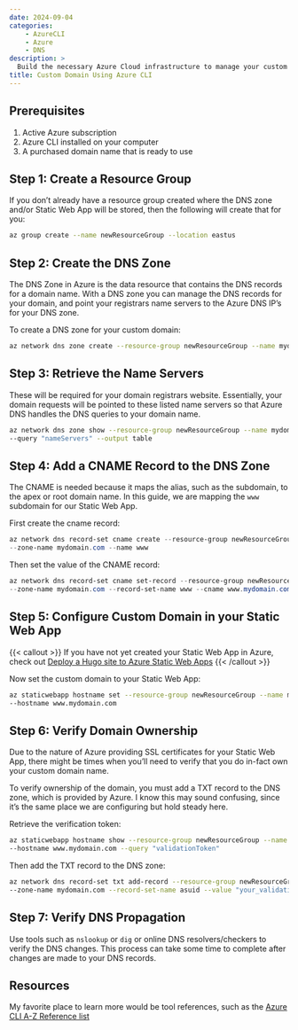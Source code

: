 ```yaml
---
date: 2024-09-04
categories:
    - AzureCLI
    - Azure
    - DNS
description: >
  Build the necessary Azure Cloud infrastructure to manage your custom domain dns services.
title: Custom Domain Using Azure CLI
---
```


## Prerequisites

1. Active Azure subscription
2. Azure CLI installed on your computer
3. A purchased domain name that is ready to use

## Step 1: Create a Resource Group

If you don’t already have a resource group created where the DNS zone and/or Static Web App will be stored, then the following will create that for you:

```bash
az group create --name newResourceGroup --location eastus
```
<!-- more -->

## Step 2: Create the DNS Zone

The DNS Zone in Azure is the data resource that contains the DNS records for a domain name. With a DNS zone you can manage the DNS records for your domain, and point your registrars name servers to the Azure DNS IP’s for your DNS zone.

To create a DNS zone for your custom domain:

```bash
az network dns zone create --resource-group newResourceGroup --name mydomain.com
```

## Step 3: Retrieve the Name Servers

These will be required for your domain registrars website. Essentially, your domain requests will be pointed to these listed name servers so that Azure DNS handles the DNS queries to your domain name.

```bash
az network dns zone show --resource-group newResourceGroup --name mydomain.com `
--query "nameServers" --output table
```

## Step 4: Add a CNAME Record to the DNS Zone

The CNAME is needed because it maps the alias, such as the subdomain, to the apex or root domain name. In this guide, we are mapping the `www` subdomain for our Static Web App.

First create the cname record:

```powershell
az network dns record-set cname create --resource-group newResourceGroup `
--zone-name mydomain.com --name www
```

Then set the value of the CNAME record:

```powershell
az network dns record-set cname set-record --resource-group newResourceGroup `
--zone-name mydomain.com --record-set-name www --cname www.mydomain.com
```

## Step 5: Configure Custom Domain in your Static Web App

{{< callout >}}
If you have not yet created your Static Web App in Azure, check out [Deploy a Hugo site to Azure Static Web Apps](https://learn.microsoft.com/en-us/azure/static-web-apps/publish-hugo)
{{< /callout >}}

Now set the custom domain to your Static Web App:

```bash
az staticwebapp hostname set --resource-group newResourceGroup --name myStaticWebApp `
--hostname www.mydomain.com
```

## Step 6: Verify Domain Ownership

Due to the nature of Azure providing SSL certificates for your Static Web App, there might be times when you’ll need to verify that you do in-fact own your custom domain name. 

To verify ownership of the domain, you must add a TXT record to the DNS zone, which is provided by Azure. I know this may sound confusing, since it’s the same place we are configuring but hold steady here.

Retrieve the verification token:

```bash
az staticwebapp hostname show --resource-group newResourceGroup --name myStaticWebApp `
--hostname www.mydomain.com --query "validationToken"
```

Then add the TXT record to the DNS zone:

```bash
az network dns record-set txt add-record --resource-group newResourceGroup \
--zone-name mydomain.com --record-set-name asuid --value "your_validationToken"
```

## Step 7: Verify DNS Propagation

Use tools such as `nslookup` or `dig` or online DNS resolvers/checkers to verify the DNS changes. This process can take some time to complete after changes are made to your DNS records.

## Resources

My favorite place to learn more would be tool references, such as the [Azure CLI A-Z Reference list](https://learn.microsoft.com/en-us/cli/azure/reference-index?view=azure-cli-latest)